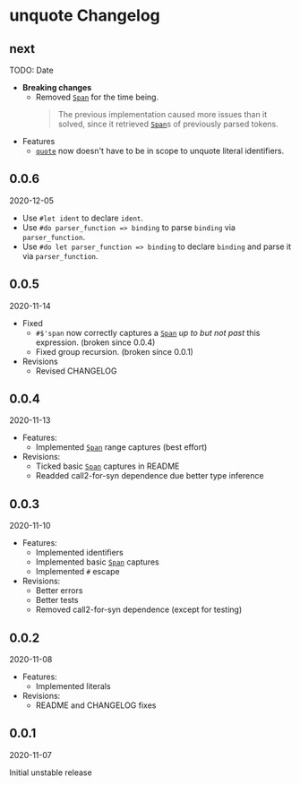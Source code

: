 # unquote Changelog

<!-- markdownlint-disable no-trailing-punctuation -->

## next

TODO: Date

* **Breaking changes**
  * Removed [`Span`] for the time being.
    > The previous implementation caused more issues than it solved, since it retrieved [`Span`]s of previously parsed tokens.
* Features
  * [`quote`] now doesn't have to be in scope to unquote literal identifiers.

[`Span`]: https://docs.rs/proc-macro2/1/proc_macro2/struct.Span.html
[`quote`]: https://docs.rs/quote/1.0.9/quote/macro.quote.html

## 0.0.6

2020-12-05

* Use `#let ident` to declare `ident`.
* Use `#do parser_function => binding` to parse `binding` via `parser_function`.
* Use `#do let parser_function => binding` to declare `binding` and parse it via `parser_function`.

## 0.0.5

2020-11-14

* Fixed
  * `#$'span` now correctly captures a [`Span`] *up to but not past* this expression. (broken since 0.0.4)
  * Fixed group recursion. (broken since 0.0.1)
* Revisions
  * Revised CHANGELOG

[`Span`]: https://docs.rs/proc-macro2/1/proc_macro2/struct.Span.html

## 0.0.4

2020-11-13

* Features:
  * Implemented [`Span`] range captures (best effort)
* Revisions:
  * Ticked basic [`Span`] captures in README
  * Readded call2-for-syn dependence due better type inference

[`Span`]: https://docs.rs/proc-macro2/1/proc_macro2/struct.Span.html

## 0.0.3

2020-11-10

* Features:
  * Implemented identifiers
  * Implemented basic [`Span`] captures
  * Implemented `#` escape
* Revisions:
  * Better errors
  * Better tests
  * Removed call2-for-syn dependence (except for testing)

[`Span`]: https://docs.rs/proc-macro2/1/proc_macro2/struct.Span.html

## 0.0.2

2020-11-08

* Features:
  * Implemented literals
* Revisions:
  * README and CHANGELOG fixes

## 0.0.1

2020-11-07

Initial unstable release
